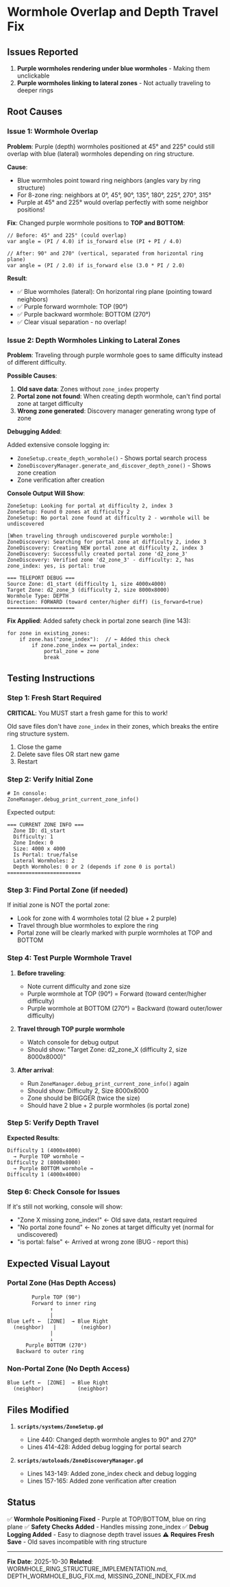 # Wormhole Overlap and Depth Travel Fix

## Issues Reported

1. **Purple wormholes rendering under blue wormholes** - Making them unclickable
2. **Purple wormholes linking to lateral zones** - Not actually traveling to deeper rings

## Root Causes

### Issue 1: Wormhole Overlap

**Problem**: Purple (depth) wormholes positioned at 45° and 225° could still overlap with blue (lateral) wormholes depending on ring structure.

**Cause**: 
- Blue wormholes point toward ring neighbors (angles vary by ring structure)
- For 8-zone ring: neighbors at 0°, 45°, 90°, 135°, 180°, 225°, 270°, 315°
- Purple at 45° and 225° would overlap perfectly with some neighbor positions!

**Fix**: Changed purple wormhole positions to **TOP and BOTTOM**:
```gdscript
// Before: 45° and 225° (could overlap)
var angle = (PI / 4.0) if is_forward else (PI + PI / 4.0)

// After: 90° and 270° (vertical, separated from horizontal ring plane)
var angle = (PI / 2.0) if is_forward else (3.0 * PI / 2.0)
```

**Result**:
- ✅ Blue wormholes (lateral): On horizontal ring plane (pointing toward neighbors)
- ✅ Purple forward wormhole: TOP (90°)
- ✅ Purple backward wormhole: BOTTOM (270°)
- ✅ Clear visual separation - no overlap!

### Issue 2: Depth Wormholes Linking to Lateral Zones

**Problem**: Traveling through purple wormhole goes to same difficulty instead of different difficulty.

**Possible Causes**:
1. **Old save data**: Zones without `zone_index` property
2. **Portal zone not found**: When creating depth wormhole, can't find portal zone at target difficulty
3. **Wrong zone generated**: Discovery manager generating wrong type of zone

**Debugging Added**:

Added extensive console logging in:
- `ZoneSetup.create_depth_wormhole()` - Shows portal search process
- `ZoneDiscoveryManager.generate_and_discover_depth_zone()` - Shows zone creation
- Zone verification after creation

**Console Output Will Show**:
```
ZoneSetup: Looking for portal at difficulty 2, index 3
ZoneSetup: Found 0 zones at difficulty 2
ZoneSetup: No portal zone found at difficulty 2 - wormhole will be undiscovered

[When traveling through undiscovered purple wormhole:]
ZoneDiscovery: Searching for portal zone at difficulty 2, index 3
ZoneDiscovery: Creating NEW portal zone at difficulty 2, index 3
ZoneDiscovery: Successfully created portal zone 'd2_zone_3'
ZoneDiscovery: Verified zone 'd2_zone_3' - difficulty: 2, has zone_index: yes, is portal: true

=== TELEPORT DEBUG ===
Source Zone: d1_start (difficulty 1, size 4000x4000)
Target Zone: d2_zone_3 (difficulty 2, size 8000x8000)
Wormhole Type: DEPTH
Direction: FORWARD (toward center/higher diff) (is_forward=true)
======================
```

**Fix Applied**:
Added safety check in portal zone search (line 143):
```gdscript
for zone in existing_zones:
    if zone.has("zone_index"):  // ← Added this check
        if zone.zone_index == portal_index:
            portal_zone = zone
            break
```

## Testing Instructions

### Step 1: Fresh Start Required
**CRITICAL**: You MUST start a fresh game for this to work!

Old save files don't have `zone_index` in their zones, which breaks the entire ring structure system.

1. Close the game
2. Delete save files OR start new game
3. Restart

### Step 2: Verify Initial Zone
```gdscript
# In console:
ZoneManager.debug_print_current_zone_info()
```

Expected output:
```
=== CURRENT ZONE INFO ===
  Zone ID: d1_start
  Difficulty: 1
  Zone Index: 0
  Size: 4000 x 4000
  Is Portal: true/false
  Lateral Wormholes: 2
  Depth Wormholes: 0 or 2 (depends if zone 0 is portal)
========================
```

### Step 3: Find Portal Zone (if needed)

If initial zone is NOT the portal zone:
- Look for zone with 4 wormholes total (2 blue + 2 purple)
- Travel through blue wormholes to explore the ring
- Portal zone will be clearly marked with purple wormholes at TOP and BOTTOM

### Step 4: Test Purple Wormhole Travel

1. **Before traveling**:
   - Note current difficulty and zone size
   - Purple wormhole at TOP (90°) = Forward (toward center/higher difficulty)
   - Purple wormhole at BOTTOM (270°) = Backward (toward outer/lower difficulty)

2. **Travel through TOP purple wormhole**
   - Watch console for debug output
   - Should show: "Target Zone: d2_zone_X (difficulty 2, size 8000x8000)"

3. **After arrival**:
   - Run `ZoneManager.debug_print_current_zone_info()` again
   - Should show: Difficulty 2, Size 8000x8000
   - Zone should be BIGGER (twice the size)
   - Should have 2 blue + 2 purple wormholes (is portal zone)

### Step 5: Verify Depth Travel

**Expected Results**:
```
Difficulty 1 (4000x4000) 
  → Purple TOP wormhole → 
Difficulty 2 (8000x8000)
  → Purple BOTTOM wormhole →
Difficulty 1 (4000x4000)
```

### Step 6: Check Console for Issues

If it's still not working, console will show:
- "Zone X missing zone_index!" ← Old save data, restart required
- "No portal zone found" ← No zones at target difficulty yet (normal for undiscovered)
- "is portal: false" ← Arrived at wrong zone (BUG - report this)

## Expected Visual Layout

### Portal Zone (Has Depth Access)
```
        Purple TOP (90°)
        Forward to inner ring
              ↑
              |
Blue Left ←  [ZONE]  → Blue Right
  (neighbor)   |        (neighbor)
              |
              ↓
      Purple BOTTOM (270°)
   Backward to outer ring
```

### Non-Portal Zone (No Depth Access)
```
Blue Left ←  [ZONE]  → Blue Right
  (neighbor)           (neighbor)
```

## Files Modified

1. **`scripts/systems/ZoneSetup.gd`**
   - Line 440: Changed depth wormhole angles to 90° and 270°
   - Lines 414-428: Added debug logging for portal search

2. **`scripts/autoloads/ZoneDiscoveryManager.gd`**
   - Lines 143-149: Added zone_index check and debug logging
   - Lines 157-165: Added zone verification after creation

## Status

✅ **Wormhole Positioning Fixed** - Purple at TOP/BOTTOM, blue on ring plane
✅ **Safety Checks Added** - Handles missing zone_index
✅ **Debug Logging Added** - Easy to diagnose depth travel issues
⚠️ **Requires Fresh Save** - Old saves incompatible with ring structure

---

**Fix Date**: 2025-10-30
**Related**: WORMHOLE_RING_STRUCTURE_IMPLEMENTATION.md, DEPTH_WORMHOLE_BUG_FIX.md, MISSING_ZONE_INDEX_FIX.md

